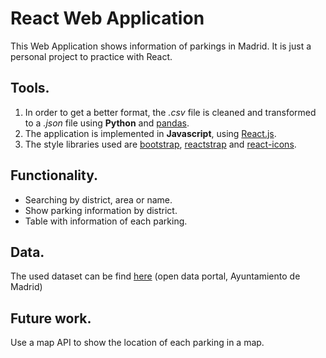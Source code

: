 # React Web Application 

This Web Application shows information of parkings in Madrid. It is just a personal project to practice with React.

## Tools.
1. In order to get a better format, the *.csv* file is cleaned and transformed to a *.json* file using **Python** and [pandas](https://pandas.pydata.org/). 
2. The application is implemented in **Javascript**, using [React.js](https://es.reactjs.org/).
3. The style libraries used are [bootstrap](https://getbootstrap.com/), [reactstrap](https://reactstrap.github.io/) and [react-icons](https://react-icons.github.io/react-icons/icons?name=fa).

## Functionality.
- Searching by district, area or name. 
- Show parking information by district. 
- Table with information of each parking.

## Data.
The used dataset can be find [here](https://datos.madrid.es/portal/site/egob/) (open data portal, Ayuntamiento de Madrid)

## Future work.
Use a map API to show the location of each parking in a map.


